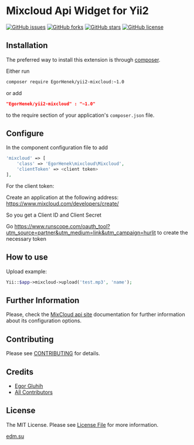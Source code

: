 Mixcloud Api Widget for Yii2
========================================
[![GitHub issues](https://img.shields.io/github/issues/EgorHenek/yii2-mixcloud.svg)](https://github.com/EgorHenek/yii2-mixcloud/issues)
[![GitHub forks](https://img.shields.io/github/forks/EgorHenek/yii2-mixcloud.svg)](https://github.com/EgorHenek/yii2-mixcloud/network)
[![GitHub stars](https://img.shields.io/github/stars/EgorHenek/yii2-mixcloud.svg)](https://github.com/EgorHenek/yii2-mixcloud/stargazers)
[![GitHub license](https://img.shields.io/badge/license-MIT-blue.svg)](https://raw.githubusercontent.com/EgorHenek/yii2-mixcloud/master/LICENSE)

Installation
------------
The preferred way to install this extension is through [composer](http://getcomposer.org/download/).

Either run

```bash
composer require EgorHenek/yii2-mixcloud:~1.0
```
or add

```json
"EgorHenek/yii2-mixcloud" : "~1.0"
```

to the require section of your application's `composer.json` file.

Configure
---------
In the component configuration file to add
```php
'mixcloud' => [
    'class' => 'EgorHenek\mixcloud\Mixcloud',
    'clientToken' => <client token>
],
```
For the client token:

Create an application at the following address: https://www.mixcloud.com/developers/create/

So you get a Client ID and Client Secret

Go https://www.runscope.com/oauth_tool?utm_source=partner&utm_medium=link&utm_campaign=hurlit to create the necessary token

How to use
---------
Upload example: 
```php
Yii::$app->mixcloud->upload('test.mp3', 'name');
```

Further Information
-------------------
Please, check the [MixCloud api site](https://www.mixcloud.com/developers/) documentation for further information about its configuration options.

Contributing
------------

Please see [CONTRIBUTING](CONTRIBUTING.md) for details.

Credits
-------

- [Egor Gluhih](https://github.com/EgorHenek)
- [All Contributors](../../contributors)

License
-------

The MIT License. Please see [License File](LICENSE.md) for more information.


[edm.su](http://edm.su)
